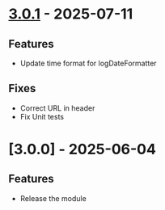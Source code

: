 <a name="3.0.1"></a>
# [3.0.1] - 2025-07-11

## Features
- Update time format for logDateFormatter

## Fixes
- Correct URL in header
- Fix Unit tests

<a name="3.0.0"></a>
# [3.0.0] - 2025-06-04

## Features
- Release the module


[Unreleased]: https://github.com/nice-devone/nice-cxone-mobile-guide-utility-ios/compare/3.0.1...HEAD
[3.0.1]: https://github.com/nice-devone/nice-cxone-mobile-guide-utility-ios/compare/3.0.0...3.0.1